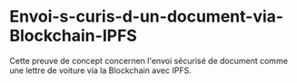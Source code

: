 # Envoi-s-curis-d-un-document-via-Blockchain-IPFS
Cette preuve de concept concernen l'envoi sécurisé de document comme une lettre de voiture via la Blockchain avec IPFS.
